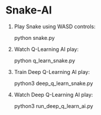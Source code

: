 # Snake-AI
1. Play Snake using WASD controls:

	python snake.py

2. Watch Q-Learning AI play:

	python q_learn_snake.py

3. Train Deep Q-Learning AI play:

	python3 deep_q_learn_snake.py

4. Watch Deep Q-Learning AI play:

	python3 run_deep_q_learn_ai.py
